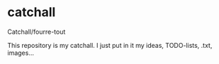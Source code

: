 # catchall
Catchall/fourre-tout

This repository is my catchall. I just put in it my ideas, TODO-lists, .txt, images...
